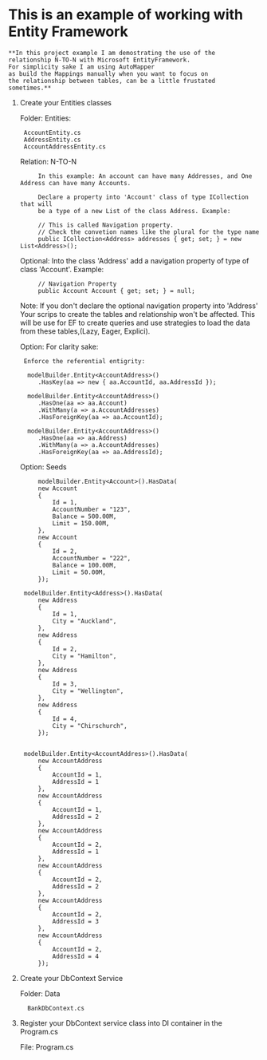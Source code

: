 # This is an example of working with Entity Framework

	**In this project example I am demostrating the use of the relationship N-TO-N with Microsoft EntityFramework.
	For simplicity sake I am using AutoMapper
	as build the Mappings manually when you want to focus on 
	the relationship between tables, can be a little frustated sometimes.**
	
	
	

1. Create your Entities classes

	Folder: Entities:
	
		AccountEntity.cs
		AddressEntity.cs
		AccountAddressEntity.cs
		
		
	
	Relation: N-TO-N
		
			In this example: An account can have many Addresses, and One Address can have many Accounts.
			
			Declare a property into 'Account' class of type ICollection that will
			be a type of a new List of the class Address. Example:
			
			// This is called Navigation property.
			// Check the convetion names like the plural for the type name
	        public ICollection<Address> addresses { get; set; } = new List<Address>();
			
			
	Optional:
			Into the class 'Address' add a navigation property of type of 
			class 'Account'. Example:
			
			// Navigation Property
			public Account Account { get; set; } = null;
		
		
	Note: If you don't declare the optional navigation property into 'Address'
	      Your scrips to create the tables and relationship won't be affected.
		  This will be use for EF to create queries and use strategies to load
		  the data from these tables,(Lazy, Eager, Explici).
		  
	Option: For clarity sake:
	
		Enforce the referential entigrity:

		 modelBuilder.Entity<AccountAddress>()
			.HasKey(aa => new { aa.AccountId, aa.AddressId });

		 modelBuilder.Entity<AccountAddress>()
			.HasOne(aa => aa.Account)
			.WithMany(a => a.AccountAddresses)
			.HasForeignKey(aa => aa.AccountId);

		 modelBuilder.Entity<AccountAddress>()
			.HasOne(aa => aa.Address)
			.WithMany(a => a.AccountAddresses)
			.HasForeignKey(aa => aa.AddressId);

		
	Option: Seeds

			modelBuilder.Entity<Account>().HasData(
            new Account
            {
				Id = 1,
				AccountNumber = "123",
				Balance = 500.00M,
				Limit = 150.00M,
            },
			new Account
            {
				Id = 2,
				AccountNumber = "222",
				Balance = 100.00M,
				Limit = 50.00M,
            });
		
		modelBuilder.Entity<Address>().HasData(
            new Address
            {
				Id = 1,
				City = "Auckland",
            },
			new Address
            {
				Id = 2,
				City = "Hamilton",
            },
			new Address
            {
				Id = 3,
				City = "Wellington",
            },
			new Address
            {
				Id = 4,
				City = "Chirschurch",
            });
			
		
		modelBuilder.Entity<AccountAddress>().HasData(
			new AccountAddress
			{
				AccountId = 1,
				AddressId = 1
			},
			new AccountAddress
			{
				AccountId = 1,
				AddressId = 2
			},
			new AccountAddress
			{
				AccountId = 2,
				AddressId = 1
			},
			new AccountAddress
			{
				AccountId = 2,
				AddressId = 2
			},
			new AccountAddress
			{
				AccountId = 2,
				AddressId = 3
			},
			new AccountAddress
			{
				AccountId = 2,
				AddressId = 4
			});
		  
		  
		
		
2. Create your DbContext Service

	Folder: Data
		
		 BankDbContext.cs
		 
3.  Register your DbContext service class into DI container in the Program.cs


	File: Program.cs
	
	
	
	